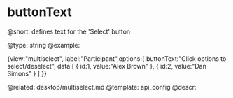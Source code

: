 buttonText
=============

@short: defines text for the 'Select' button
	

@type: string
@example:

{view:"multiselect", label:"Participant",options:{
     buttonText:"Click options to select/deselect",
     data:[
        { id:1, value:"Alex Brown" },
        { id:2, value:"Dan Simons" }
     ]
}}

@related:
	desktop/multiselect.md
@template:	api_config
@descr:


